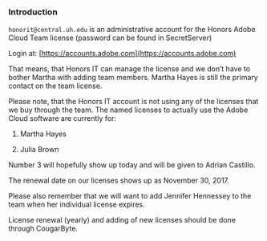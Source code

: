 ### Introduction

`honorit@central.uh.edu` is an administrative account for the Honors Adobe Cloud Team license (password can be found in SecretServer)

Login at: [https://accounts.adobe.com](https://accounts.adobe.com)

That means, that Honors IT can manage the license and we don’t have to bother Martha with adding team members. Martha Hayes is still the primary contact on the team license.

Please note, that the Honors IT account is not using any of the licenses that we buy through the team. The named licenses to actually use the Adobe Cloud software are currently for:

1. Martha Hayes

2. Julia Brown

Number 3 will hopefully show up today and will be given to Adrian Castillo.

The renewal date on our licenses shows up as November 30, 2017.

Please also remember that we will want to add Jennifer Hennessey to the team when her individual license expires.

License renewal (yearly) and adding of new licenses should be done through CougarByte.

